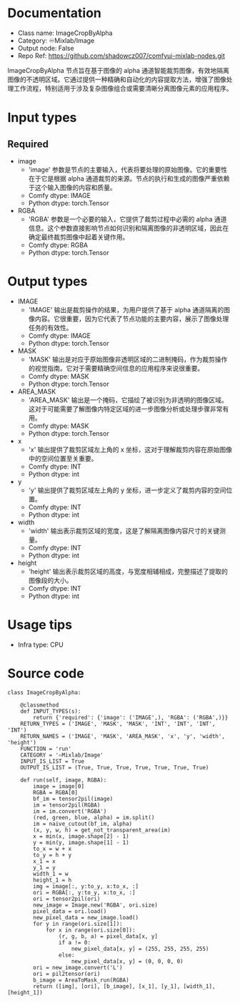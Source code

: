 # Documentation
- Class name: ImageCropByAlpha
- Category: ♾️Mixlab/Image
- Output node: False
- Repo Ref: https://github.com/shadowcz007/comfyui-mixlab-nodes.git

ImageCropByAlpha 节点旨在基于图像的 alpha 通道智能裁剪图像，有效地隔离图像的不透明区域。它通过提供一种精确和自动化的内容提取方法，增强了图像处理工作流程，特别适用于涉及复杂图像组合或需要清晰分离图像元素的应用程序。

# Input types
## Required
- image
    - 'image' 参数是节点的主要输入，代表将要处理的原始图像。它的重要性在于它是根据 alpha 通道裁剪的来源。节点的执行和生成的图像严重依赖于这个输入图像的内容和质量。
    - Comfy dtype: IMAGE
    - Python dtype: torch.Tensor
- RGBA
    - 'RGBA' 参数是一个必要的输入，它提供了裁剪过程中必需的 alpha 通道信息。这个参数直接影响节点如何识别和隔离图像的非透明区域，因此在确定最终裁剪图像中起着关键作用。
    - Comfy dtype: RGBA
    - Python dtype: torch.Tensor

# Output types
- IMAGE
    - 'IMAGE' 输出是裁剪操作的结果，为用户提供了基于 alpha 通道隔离的图像内容。它很重要，因为它代表了节点功能的主要内容，展示了图像处理任务的有效性。
    - Comfy dtype: IMAGE
    - Python dtype: torch.Tensor
- MASK
    - 'MASK' 输出是对应于原始图像非透明区域的二进制掩码，作为裁剪操作的视觉指南。它对于需要精确空间信息的应用程序来说很重要。
    - Comfy dtype: MASK
    - Python dtype: torch.Tensor
- AREA_MASK
    - 'AREA_MASK' 输出是一个掩码，它描绘了被识别为非透明的图像区域。这对于可能需要了解图像内特定区域的进一步图像分析或处理步骤非常有用。
    - Comfy dtype: MASK
    - Python dtype: torch.Tensor
- x
    - 'x' 输出提供了裁剪区域左上角的 x 坐标，这对于理解裁剪内容在原始图像中的空间位置至关重要。
    - Comfy dtype: INT
    - Python dtype: int
- y
    - 'y' 输出提供了裁剪区域左上角的 y 坐标，进一步定义了裁剪内容的空间位置。
    - Comfy dtype: INT
    - Python dtype: int
- width
    - 'width' 输出表示裁剪区域的宽度，这是了解隔离图像内容尺寸的关键测量。
    - Comfy dtype: INT
    - Python dtype: int
- height
    - 'height' 输出表示裁剪区域的高度，与宽度相辅相成，完整描述了提取的图像段的大小。
    - Comfy dtype: INT
    - Python dtype: int

# Usage tips
- Infra type: CPU

# Source code
```
class ImageCropByAlpha:

    @classmethod
    def INPUT_TYPES(s):
        return {'required': {'image': ('IMAGE',), 'RGBA': ('RGBA',)}}
    RETURN_TYPES = ('IMAGE', 'MASK', 'MASK', 'INT', 'INT', 'INT', 'INT')
    RETURN_NAMES = ('IMAGE', 'MASK', 'AREA_MASK', 'x', 'y', 'width', 'height')
    FUNCTION = 'run'
    CATEGORY = '♾️Mixlab/Image'
    INPUT_IS_LIST = True
    OUTPUT_IS_LIST = (True, True, True, True, True, True, True)

    def run(self, image, RGBA):
        image = image[0]
        RGBA = RGBA[0]
        bf_im = tensor2pil(image)
        im = tensor2pil(RGBA)
        im = im.convert('RGBA')
        (red, green, blue, alpha) = im.split()
        im = naive_cutout(bf_im, alpha)
        (x, y, w, h) = get_not_transparent_area(im)
        x = min(x, image.shape[2] - 1)
        y = min(y, image.shape[1] - 1)
        to_x = w + x
        to_y = h + y
        x_1 = x
        y_1 = y
        width_1 = w
        height_1 = h
        img = image[:, y:to_y, x:to_x, :]
        ori = RGBA[:, y:to_y, x:to_x, :]
        ori = tensor2pil(ori)
        new_image = Image.new('RGBA', ori.size)
        pixel_data = ori.load()
        new_pixel_data = new_image.load()
        for y in range(ori.size[1]):
            for x in range(ori.size[0]):
                (r, g, b, a) = pixel_data[x, y]
                if a != 0:
                    new_pixel_data[x, y] = (255, 255, 255, 255)
                else:
                    new_pixel_data[x, y] = (0, 0, 0, 0)
        ori = new_image.convert('L')
        ori = pil2tensor(ori)
        b_image = AreaToMask_run(RGBA)
        return ([img], [ori], [b_image], [x_1], [y_1], [width_1], [height_1])
```